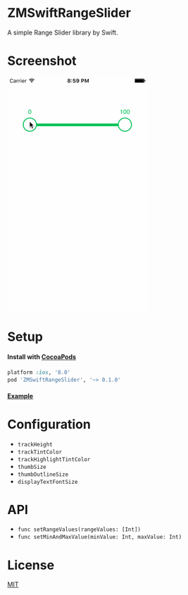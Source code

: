 # ZMSwiftRangeSlider
A simple Range Slider library by Swift.

# Screenshot

![ZMSwiftRangeSlider Screenshot](Screenshot.gif)

# Setup

#### Install with [CocoaPods](http://cocoapods.org/)

```ruby
platform :ios, '8.0'
pod 'ZMSwiftRangeSlider', '~> 0.1.0'
```

#### [Example](Example/Example/ViewController.swift)

# Configuration

* `trackHeight`
* `trackTintColor`
* `trackHighlightTintColor`
* `thumbSize`
* `thumbOutlineSize`
* `displayTextFontSize`

# API

* `func setRangeValues(rangeValues: [Int])`
* `func setMinAndMaxValue(minValue: Int, maxValue: Int)`


# License

[MIT](LICENSE)